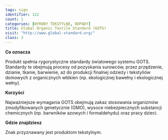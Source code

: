 ```yaml
---
tags: sign
identifier: 122
count: 1
categories: [WYROBY TEKSTYLNE, ODPADY]
title: Global Organic Textile Standard (GOTS)
visit: "http://www.global-standard.org/"
class: 3
---
```

**Co oznacza**

Produkt spełnia rygorystyczne standardy światowego systemu GOTS. Standardy te obejmują procesy od pozyskania surowców, przez przędzenie, dzianie, tkanie, barwienie, aż do produkcji finalnej odzieży i tekstyliów domowych z organicznych włókien (np. ekologicznej bawełny i ekologicznej wełny).

**Korzyści**

Najważniejsze wymagania GOTS obejmują zakaz stosowania organizmów zmodyfikowanych genetycznie (GMO), wysoce niebezpiecznych substancji chemicznych (np. barwników azowych i formaldehydu) oraz pracy dzieci.

**Gdzie znajdziesz**

Znak przyznawany jest produktom tekstylnym.
